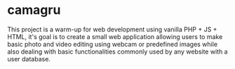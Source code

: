 # camagru
This project is a warm-up for web development using vanilla PHP + JS + HTML, it's goal is to create a small web application allowing users to make basic photo and video editing using webcam or predefined images while also dealing with basic functionalities commonly used by any website with a user database.
